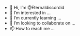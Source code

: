 - 👋 Hi, I’m @Eternaldiscordid
- 👀 I’m interested in ...
- 🌱 I’m currently learning ...
- 💞️ I’m looking to collaborate on ...
- 📫 How to reach me ...

<!---
Eternaldiscordid/Eternaldiscordid is a ✨ special ✨ repository because its `README.md` (this file) appears on your GitHub profile.
You can click the Preview link to take a look at your changes.
--->
